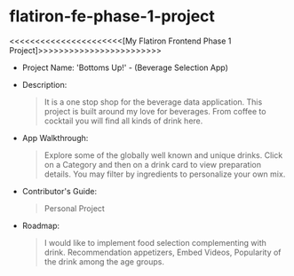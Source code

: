 # flatiron-fe-phase-1-project

<<<<<<<<<<<<<<<<<<<<<<[My Flatiron Frontend Phase 1 Project]>>>>>>>>>>>>>>>>>>>>>>>>

- Project Name: 'Bottoms Up!' - (Beverage Selection App)

- Description:

  > It is a one stop shop for the beverage data application.
  > This project is built around my love for beverages.
  > From coffee to cocktail you will find all kinds of drink here.

- App Walkthrough:

  > Explore some of the globally well known and unique drinks.
  > Click on a Category
  > and then on a drink card to view preparation details.
  > You may filter by ingredients to personalize your own mix.

- Contributor's Guide:

  > Personal Project

- Roadmap:
  > I would like to implement food selection complementing with drink.
  > Recommendation appetizers,
  > Embed Videos,
  > Popularity of the drink among the age groups.
